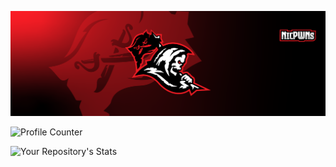 ![NicPWNs Profile Banner](https://github.com/NicPWNs/Logo/blob/main/Final/Twitter%20Cover%201.png)

![Profile Counter](https://komarev.com/ghpvc/?username=NicPWNse&color=red)

![Your Repository's Stats](https://github-readme-stats.vercel.app/api?username=NicPWNs&theme=dark&show_icons=true&icon_color=d9624c)

<!--
**NicPWNs/NicPWNs** is a ✨ _special_ ✨ repository because its `README.md` (this file) appears on your GitHub profile.

Here are some ideas to get you started:

- 🔭 I’m currently working on ...
- 🌱 I’m currently learning ...
- 👯 I’m looking to collaborate on ...
- 🤔 I’m looking for help with ...
- 💬 Ask me about ...
- 📫 How to reach me: ...
- 😄 Pronouns: ...
- ⚡ Fun fact: ...
-->
